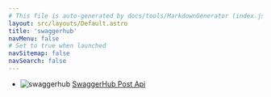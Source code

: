 ```yaml
---
# This file is auto-generated by docs/tools/MarkdownGenerator (index.js)
layout: src/layouts/Default.astro
title: 'swaggerhub'
navMenu: false
# Set to true when launched
navSitemap: false
navSearch: false
---
```


<ul>

<li>

![swaggerhub](https://i.octopus.com/library/step-templates/swaggerhub.png) [SwaggerHub Post Api](/integrations/swaggerhub/swaggerhub-post-api)

</li>
        
</ul>
